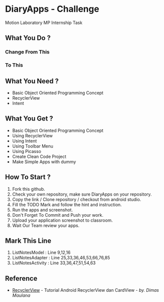 # DiaryApps - Challenge
Motion Laboratory MP Internship Task

## What You Do ?

### Change From This 

### To This

## What You Need ?

* Basic Object Oriented Programming Concept
* RecyclerView
* Intent

## What You Get ?

* Basic Object Oriented Programming Concept
* Using RecyclerView
* Using Intent
* Using Toolbar Menu
* Using Picasso
* Create Clean Code Project
* Make Simple Apps with dummy

## How To Start ?
1. Fork this github.
2. Check your own repository, make sure DiaryApps on your repository.
3. Copy the link / Clone repository / checkout from android studio.
4. Fill the TODO Mark and follow the hint and instruction.
5. Run the apps and screenshot.
6. Don't Forget To Commit and Push your work.
7. Upload your application screenshot to classroom.
8. Wait Our Team review your apps.

## Mark This Line

1. ListNotesModel : Line 9,12,16
2. ListNotesAdapter : Line 25,33,36,46,53,66,76,85
3. ListNotesActivity : Line 33,36,47,51,54,63

## Reference

* [RecyclerView](https://medium.com/easyread/tutorial-android-recyclerview-dan-cardview-9a62aaa6cc0c) - Tutorial Android RecyclerView dan CardView - *by. Dimas Maulana* 
